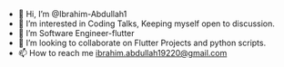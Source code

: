 - 👋 Hi, I’m @Ibrahim-Abdullah1
- 👀 I’m interested in Coding Talks, Keeping myself open to discussion.
- 🌱 I’m Software Engineer-flutter
- 💞️ I’m looking to collaborate on Flutter Projects and python scripts.
- 📫 How to reach me ibrahim.abdullah19220@gmail.com

<!---
Ibrahim-Abdullah1/Ibrahim-Abdullah1 is a ✨ special ✨ repository because its `README.md` (this file) appears on your GitHub profile.
You can click the Preview link to take a look at your changes.
--->
